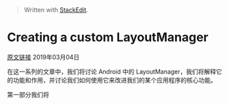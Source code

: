 


> Written with [StackEdit](https://stackedit.io/).

# Creating a custom LayoutManager

[原文链接](https://developer.inthepocket.mobi/2017/01/04/android-layoutmanager-part-1/)
2019年03月04日

在这一系列的文章中，我们将讨论 Android 中的 LayoutManager，我们将解释它的功能和作用，并讨论我们如何使用它来改进我们的某个应用程序的核心功能。

第一部分我们将
<!--stackedit_data:
eyJoaXN0b3J5IjpbMTgyNzg3MTYxNCw1ODM0NzExNjldfQ==
-->